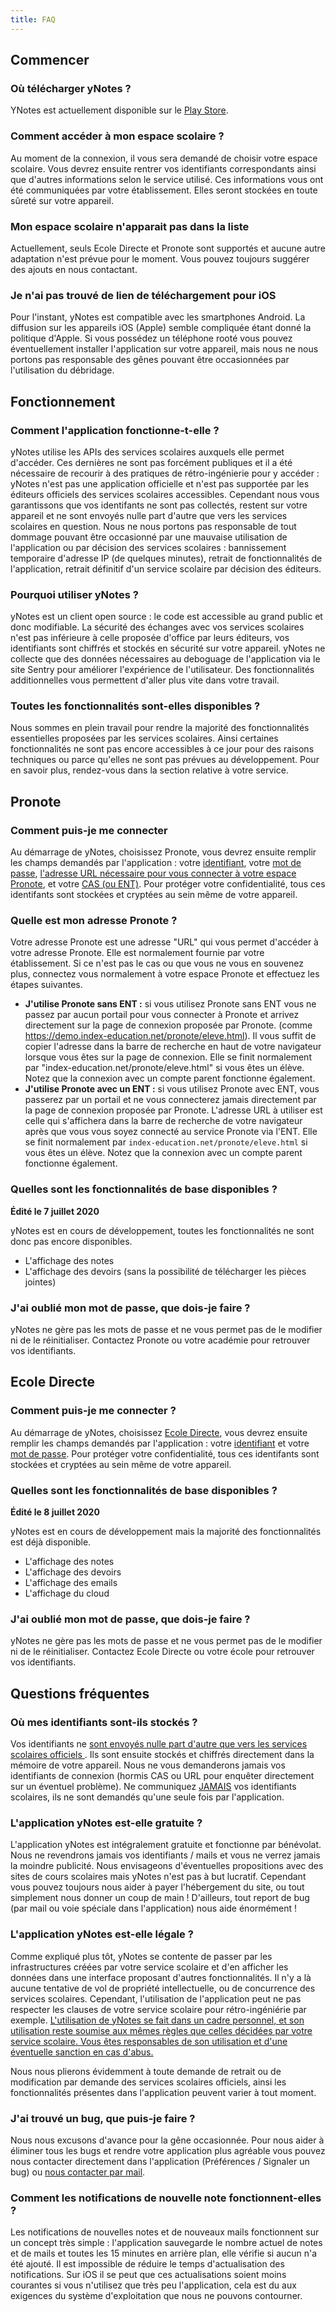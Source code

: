 ```yaml
---
title: FAQ
---
```


## Commencer

### Où télécharger yNotes ?

YNotes est actuellement disponible sur le [Play Store](https://play.google.com/store/apps/details?id=fr.ynotes).

### Comment accéder à mon espace scolaire ?

Au moment de la connexion, il vous sera demandé de choisir votre espace scolaire. Vous devrez ensuite rentrer vos identifiants correspondants ainsi que d'autres informations selon le service utilisé. Ces informations vous ont été communiquées par votre établissement. Elles seront stockées en toute sûreté sur votre appareil.

### Mon espace scolaire n'apparait pas dans la liste

Actuellement, seuls Ecole Directe et Pronote sont supportés et aucune autre adaptation n'est prévue pour le moment. Vous pouvez toujours suggérer des ajouts en nous contactant.

### Je n'ai pas trouvé de lien de téléchargement pour iOS

Pour l'instant, yNotes est compatible avec les smartphones Android. La diffusion sur les appareils iOS (Apple) semble compliquée étant donné la politique d'Apple. Si vous possédez un téléphone rooté vous pouvez éventuellement installer l'application sur votre appareil, mais nous ne nous portons pas responsable des gênes pouvant être occasionnées par l'utilisation du débridage.

## Fonctionnement

### Comment l'application fonctionne-t-elle ?

yNotes utilise les APIs des services scolaires auxquels elle permet d'accéder. Ces dernières ne sont pas forcément publiques et il a été nécessaire de recourir à des pratiques de rétro-ingénierie pour y accéder : yNotes n'est pas une application officielle et n'est pas supportée par les éditeurs officiels des services scolaires accessibles. Cependant nous vous garantissons que vos identifants ne sont pas collectés, restent sur votre appareil et ne sont envoyés nulle part d'autre que vers les services scolaires en question. Nous ne nous portons pas responsable de tout dommage pouvant être occasionné par une mauvaise utilisation de l'application ou par décision des services scolaires : bannissement temporaire d'adresse IP (de quelques minutes), retrait de fonctionnalités de l'application, retrait définitif d'un service scolaire par décision des éditeurs.

### Pourquoi utiliser yNotes ?

yNotes est un client open source : le code est accessible au grand public et donc modifiable. La sécurité des échanges avec vos services scolaires n'est pas inférieure à celle proposée d'office par leurs éditeurs, vos identifiants sont chiffrés et stockés en sécurité sur votre appareil. yNotes ne collecte que des données nécessaires au deboguage de l'application via le site Sentry pour améliorer l'expérience de l'utilisateur. Des fonctionnalités additionnelles vous permettent d'aller plus vite dans votre travail.

### Toutes les fonctionnalités sont-elles disponibles ?

Nous sommes en plein travail pour rendre la majorité des fonctionnalités essentielles proposées par les services scolaires. Ainsi certaines fonctionnalités ne sont pas encore accessibles à ce jour pour des raisons techniques ou parce qu'elles ne sont pas prévues au développement. Pour en savoir plus, rendez-vous dans la section relative à votre service.

## Pronote

### Comment puis-je me connecter

Au démarrage de yNotes, choisissez Pronote, vous devrez ensuite remplir les champs demandés par l'application : votre <u>identifiant</u>, votre <u>mot de passe</u>, <u>l'adresse URL nécessaire pour vous connecter à votre espace Pronote</u>, et votre <u>CAS (ou ENT)</u>. Pour protéger votre confidentialité, tous ces identifants sont stockées et cryptées au sein même de votre appareil.

### Quelle est mon adresse Pronote ?

Votre adresse Pronote est une adresse "URL" qui vous permet d'accéder à votre adresse Pronote. Elle est normalement fournie par votre établissement. Si ce n'est pas le cas ou que vous ne vous en souvenez plus, connectez vous normalement à votre espace Pronote et effectuez les étapes suivantes.

- **J'utilise Pronote sans ENT :** si vous utilisez Pronote sans ENT vous ne passez par aucun portail pour vous connecter à Pronote et arrivez directement
  sur la page de connexion proposée par Pronote. (comme https://demo.index-education.net/pronote/eleve.html).
  Il vous suffit de copier l'adresse dans la barre de recherche en haut de votre navigateur lorsque vous êtes sur la page de connexion. Elle se finit normalement par "index-education.net/pronote/eleve.html" si vous êtes un élève. Notez que la connexion avec un compte parent fonctionne également.
- **J'utilise Pronote avec un ENT :**
  si vous utilisez Pronote avec ENT, vous passerez par un portail et ne vous connecterez jamais directement par la page de connexion proposée par Pronote. L'adresse URL à utiliser est celle qui s'affichera dans la barre
  de recherche de votre navigateur après que vous vous soyez connecté au service Pronote via l'ENT.
  Elle se finit normalement par `index-education.net/pronote/eleve.html` si vous êtes un élève.
  Notez que la connexion avec un compte parent fonctionne également.

### Quelles sont les fonctionnalités de base disponibles ?

**Édité le 7 juillet 2020**

yNotes est en cours de développement, toutes les fonctionnalités ne sont donc pas encore disponibles.

- L'affichage des notes
- L'affichage des devoirs (sans la possibilité de télécharger les pièces jointes)

### J'ai oublié mon mot de passe, que dois-je faire ?

yNotes ne gère pas les mots de passe et ne vous permet pas de le modifier ni de le réinitialiser. Contactez Pronote ou votre académie pour retrouver vos identifiants.

## Ecole Directe

### Comment puis-je me connecter ?

Au démarrage de yNotes, choisissez <u>Ecole Directe</u>, vous devrez ensuite remplir les champs demandés par l'application : votre <u>identifiant</u> et votre <u>mot de passe</u>. Pour protéger votre confidentialité, tous ces identifants sont stockées et cryptées au sein même de votre appareil.

### Quelles sont les fonctionnalités de base disponibles ?

**Édité le 8 juillet 2020**

yNotes est en cours de développement mais la majorité des fonctionnalités est déjà disponible.

- L'affichage des notes
- L'affichage des devoirs
- L'affichage des emails
- L'affichage du cloud

### J'ai oublié mon mot de passe, que dois-je faire ?

yNotes ne gère pas les mots de passe et ne vous permet pas de le modifier ni de le réinitialiser. Contactez Ecole Directe ou votre école pour retrouver vos identifiants.

## Questions fréquentes

### Où mes identifiants sont-ils stockés ?

Vos identifiants ne <u>sont envoyés nulle part d'autre que vers les services scolaires officiels </u>. Ils sont ensuite stockés et chiffrés directement dans la mémoire de votre appareil. Nous ne vous demanderons jamais vos identifiants de connexion (hormis CAS ou URL pour enquêter directement sur un éventuel problème). Ne communiquez <u>JAMAIS</u> vos identifiants scolaires, ils ne sont demandés qu'une seule fois par l'application.

### L'application yNotes est-elle gratuite ?

L'application yNotes est intégralement gratuite et fonctionne par bénévolat. Nous ne revendrons jamais vos identifiants / mails et vous ne verrez jamais la moindre publicité. Nous envisageons d'éventuelles propositions avec des sites de cours scolaires mais yNotes n'est pas à but lucratif. Cependant vous pouvez toujours nous aider à payer l'hébergement du site, ou tout simplement nous donner un coup de main ! D'ailleurs, tout report de bug (par mail ou voie spéciale dans l'application) nous aide énormément !

### L'application yNotes est-elle légale ?

Comme expliqué plus tôt, yNotes se contente de passer par les infrastructures créées par votre service scolaire et d'en afficher les données dans une interface proposant d'autres fonctionnalités. Il n'y a là aucune tentative de vol de propriété intellectuelle, ou de concurrence des services scolaires. Cependant, l'utilisation de l'application peut ne pas respecter les clauses de votre service scolaire pour rétro-ingéniérie par exemple. <u>L'utilisation de yNotes se fait dans un cadre personnel, et son utilisation reste soumise aux mêmes règles que celles décidées par votre service scolaire. Vous êtes responsables de son utilisation et d'une éventuelle sanction en cas d'abus.</u>

Nous nous plierons évidemment à toute demande de retrait ou de modification par demande des services scolaires officiels, ainsi les fonctionnalités présentes dans l'application peuvent varier à tout moment.

### J'ai trouvé un bug, que puis-je faire ?

Nous nous excusons d'avance pour la gêne occasionnée. Pour nous aider à éliminer tous les bugs et rendre votre application plus agréable vous pouvez nous contacter directement dans l'application (Préférences / Signaler un bug) ou [nous contacter par mail](mailto:contact@ynotes.fr).

### Comment les notifications de nouvelle note fonctionnent-elles ?

Les notifications de nouvelles notes et de nouveaux mails fonctionnent sur un concept très simple : l'application sauvegarde le nombre actuel de notes et de mails et toutes les 15 minutes en arrière plan, elle vérifie si aucun n'a été ajouté. Il est impossible de réduire le temps d'actualisation des notifications. Sur iOS il se peut que ces actualisations soient moins courantes si vous n'utilisez que très peu l'application, cela est du aux exigences du système d'exploitation que nous ne pouvons contourner.
